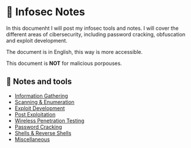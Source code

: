 # :book: Infosec Notes

In this documenht I will post my infosec tools and notes. I will cover the different areas of cibersecurity, including password cracking, obfuscation and exploit development.

The document is in English, this way is more accessible.

This document is **NOT** for malicious porpouses.

## 📔 Notes and tools

* [Information Gathering](info_gathering.md)
* [Scanning & Enumeration](scan_enum.md)
* [Exploit Development](exploit_dev.md)
* [Post Exploitation](post.md)
* [Wireless Penetration Testing](wireless.md)
* [Password Cracking](passwd_crack.md)
* [Shells & Reverse Shells](shells.md)
* [Miscellaneous](misc.md)
